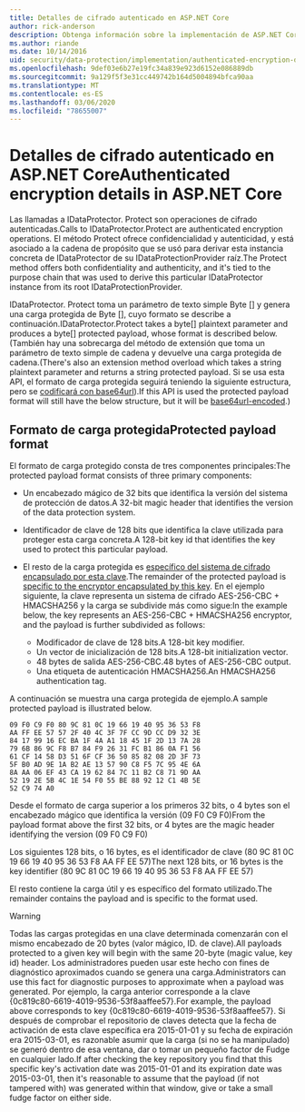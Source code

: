 ```yaml
---
title: Detalles de cifrado autenticado en ASP.NET Core
author: rick-anderson
description: Obtenga información sobre la implementación de ASP.NET Core el cifrado autenticado de protección de datos.
ms.author: riande
ms.date: 10/14/2016
uid: security/data-protection/implementation/authenticated-encryption-details
ms.openlocfilehash: 9def03e6b27e19fc34a839e923d6152e086889db
ms.sourcegitcommit: 9a129f5f3e31cc449742b164d5004894bfca90aa
ms.translationtype: MT
ms.contentlocale: es-ES
ms.lasthandoff: 03/06/2020
ms.locfileid: "78655007"
---
```

# <a name="authenticated-encryption-details-in-aspnet-core"></a><span data-ttu-id="be03a-103">Detalles de cifrado autenticado en ASP.NET Core</span><span class="sxs-lookup"><span data-stu-id="be03a-103">Authenticated encryption details in ASP.NET Core</span></span>

<a name="data-protection-implementation-authenticated-encryption-details"></a>

<span data-ttu-id="be03a-104">Las llamadas a IDataProtector. Protect son operaciones de cifrado autenticadas.</span><span class="sxs-lookup"><span data-stu-id="be03a-104">Calls to IDataProtector.Protect are authenticated encryption operations.</span></span> <span data-ttu-id="be03a-105">El método Protect ofrece confidencialidad y autenticidad, y está asociado a la cadena de propósito que se usó para derivar esta instancia concreta de IDataProtector de su IDataProtectionProvider raíz.</span><span class="sxs-lookup"><span data-stu-id="be03a-105">The Protect method offers both confidentiality and authenticity, and it's tied to the purpose chain that was used to derive this particular IDataProtector instance from its root IDataProtectionProvider.</span></span>

<span data-ttu-id="be03a-106">IDataProtector. Protect toma un parámetro de texto simple Byte [] y genera una carga protegida de Byte [], cuyo formato se describe a continuación.</span><span class="sxs-lookup"><span data-stu-id="be03a-106">IDataProtector.Protect takes a byte[] plaintext parameter and produces a byte[] protected payload, whose format is described below.</span></span> <span data-ttu-id="be03a-107">(También hay una sobrecarga del método de extensión que toma un parámetro de texto simple de cadena y devuelve una carga protegida de cadena.</span><span class="sxs-lookup"><span data-stu-id="be03a-107">(There's also an extension method overload which takes a string plaintext parameter and returns a string protected payload.</span></span> <span data-ttu-id="be03a-108">Si se usa esta API, el formato de carga protegida seguirá teniendo la siguiente estructura, pero se [codificará con base64url](https://tools.ietf.org/html/rfc4648#section-5)).</span><span class="sxs-lookup"><span data-stu-id="be03a-108">If this API is used the protected payload format will still have the below structure, but it will be [base64url-encoded](https://tools.ietf.org/html/rfc4648#section-5).)</span></span>

## <a name="protected-payload-format"></a><span data-ttu-id="be03a-109">Formato de carga protegida</span><span class="sxs-lookup"><span data-stu-id="be03a-109">Protected payload format</span></span>

<span data-ttu-id="be03a-110">El formato de carga protegido consta de tres componentes principales:</span><span class="sxs-lookup"><span data-stu-id="be03a-110">The protected payload format consists of three primary components:</span></span>

* <span data-ttu-id="be03a-111">Un encabezado mágico de 32 bits que identifica la versión del sistema de protección de datos.</span><span class="sxs-lookup"><span data-stu-id="be03a-111">A 32-bit magic header that identifies the version of the data protection system.</span></span>

* <span data-ttu-id="be03a-112">Identificador de clave de 128 bits que identifica la clave utilizada para proteger esta carga concreta.</span><span class="sxs-lookup"><span data-stu-id="be03a-112">A 128-bit key id that identifies the key used to protect this particular payload.</span></span>

* <span data-ttu-id="be03a-113">El resto de la carga protegida es [específico del sistema de cifrado encapsulado por esta clave](xref:security/data-protection/implementation/subkeyderivation#data-protection-implementation-subkey-derivation).</span><span class="sxs-lookup"><span data-stu-id="be03a-113">The remainder of the protected payload is [specific to the encryptor encapsulated by this key](xref:security/data-protection/implementation/subkeyderivation#data-protection-implementation-subkey-derivation).</span></span> <span data-ttu-id="be03a-114">En el ejemplo siguiente, la clave representa un sistema de cifrado AES-256-CBC + HMACSHA256 y la carga se subdivide más como sigue:</span><span class="sxs-lookup"><span data-stu-id="be03a-114">In the example below, the key represents an AES-256-CBC + HMACSHA256 encryptor, and the payload is further subdivided as follows:</span></span>
  * <span data-ttu-id="be03a-115">Modificador de clave de 128 bits.</span><span class="sxs-lookup"><span data-stu-id="be03a-115">A 128-bit key modifier.</span></span>
  * <span data-ttu-id="be03a-116">Un vector de inicialización de 128 bits.</span><span class="sxs-lookup"><span data-stu-id="be03a-116">A 128-bit initialization vector.</span></span>
  * <span data-ttu-id="be03a-117">48 bytes de salida AES-256-CBC.</span><span class="sxs-lookup"><span data-stu-id="be03a-117">48 bytes of AES-256-CBC output.</span></span>
  * <span data-ttu-id="be03a-118">Una etiqueta de autenticación HMACSHA256.</span><span class="sxs-lookup"><span data-stu-id="be03a-118">An HMACSHA256 authentication tag.</span></span>

<span data-ttu-id="be03a-119">A continuación se muestra una carga protegida de ejemplo.</span><span class="sxs-lookup"><span data-stu-id="be03a-119">A sample protected payload is illustrated below.</span></span>

```
09 F0 C9 F0 80 9C 81 0C 19 66 19 40 95 36 53 F8
AA FF EE 57 57 2F 40 4C 3F 7F CC 9D CC D9 32 3E
84 17 99 16 EC BA 1F 4A A1 18 45 1F 2D 13 7A 28
79 6B 86 9C F8 B7 84 F9 26 31 FC B1 86 0A F1 56
61 CF 14 58 D3 51 6F CF 36 50 85 82 08 2D 3F 73
5F B0 AD 9E 1A B2 AE 13 57 90 C8 F5 7C 95 4E 6A
8A AA 06 EF 43 CA 19 62 84 7C 11 B2 C8 71 9D AA
52 19 2E 5B 4C 1E 54 F0 55 BE 88 92 12 C1 4B 5E
52 C9 74 A0
```

<span data-ttu-id="be03a-120">Desde el formato de carga superior a los primeros 32 bits, o 4 bytes son el encabezado mágico que identifica la versión (09 F0 C9 F0)</span><span class="sxs-lookup"><span data-stu-id="be03a-120">From the payload format above the first 32 bits, or 4 bytes are the magic header identifying the version (09 F0 C9 F0)</span></span>

<span data-ttu-id="be03a-121">Los siguientes 128 bits, o 16 bytes, es el identificador de clave (80 9C 81 0C 19 66 19 40 95 36 53 F8 AA FF EE 57)</span><span class="sxs-lookup"><span data-stu-id="be03a-121">The next 128 bits, or 16 bytes is the key identifier (80 9C 81 0C 19 66 19 40 95 36 53 F8 AA FF EE 57)</span></span>

<span data-ttu-id="be03a-122">El resto contiene la carga útil y es específico del formato utilizado.</span><span class="sxs-lookup"><span data-stu-id="be03a-122">The remainder contains the payload and is specific to the format used.</span></span>

> [!WARNING]
> <span data-ttu-id="be03a-123">Todas las cargas protegidas en una clave determinada comenzarán con el mismo encabezado de 20 bytes (valor mágico, ID. de clave).</span><span class="sxs-lookup"><span data-stu-id="be03a-123">All payloads protected to a given key will begin with the same 20-byte (magic value, key id) header.</span></span> <span data-ttu-id="be03a-124">Los administradores pueden usar este hecho con fines de diagnóstico aproximados cuando se genera una carga.</span><span class="sxs-lookup"><span data-stu-id="be03a-124">Administrators can use this fact for diagnostic purposes to approximate when a payload was generated.</span></span> <span data-ttu-id="be03a-125">Por ejemplo, la carga anterior corresponde a la clave {0c819c80-6619-4019-9536-53f8aaffee57}.</span><span class="sxs-lookup"><span data-stu-id="be03a-125">For example, the payload above corresponds to key {0c819c80-6619-4019-9536-53f8aaffee57}.</span></span> <span data-ttu-id="be03a-126">Si después de comprobar el repositorio de claves detecta que la fecha de activación de esta clave específica era 2015-01-01 y su fecha de expiración era 2015-03-01, es razonable asumir que la carga (si no se ha manipulado) se generó dentro de esa ventana, dar o tomar un pequeño factor de Fudge en cualquier lado.</span><span class="sxs-lookup"><span data-stu-id="be03a-126">If after checking the key repository you find that this specific key's activation date was 2015-01-01 and its expiration date was 2015-03-01, then it's reasonable to assume that the payload (if not tampered with) was generated within that window, give or take a small fudge factor on either side.</span></span>
